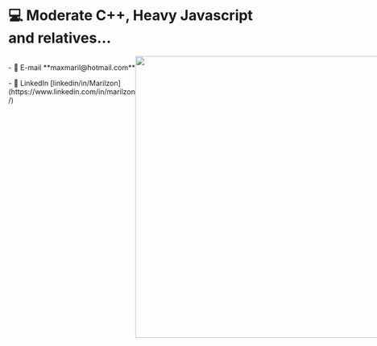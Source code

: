 # 💻 Moderate C++, Heavy Javascript and relatives...

<div style="display: flex; justify-content: space-between;">
  <div style="width: 50%;">
    <p>- 💬 E-mail **maxmaril@hotmail.com**</p>
    <p>- 📄 LinkedIn [linkedin/in/Marilzon](https://www.linkedin.com/in/marilzon/)</p>
  </div>
  <div style="width: 100%; text-align: center;">
    <a href="https://wakatime.com"><img src="https://wakatime.com/share/@marilzon/d2e55a0b-cb05-42d1-aa6b-ff48ec36d25d.png"
      style="width: 560px; height: auto;" /></a>
  </div>
</div>
